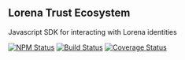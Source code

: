 ## Lorena Trust Ecosystem

Javascript SDK for interacting with Lorena identities

[![NPM Status](https://img.shields.io/npm/v/@caelumlabs/storage.svg?style=flat)](https://www.npmjs.com/package/@caelumlabs/storage)
[![Build Status](https://travis-ci.org/caelumlabs/lorena.svg?branch=master)](https://travis-ci.org/caelumlabs/comms)
[![Coverage Status](https://coveralls.io/repos/github/caelumlabs/lorena/badge.svg?branch=master)](https://coveralls.io/github/caelumlabs/lorena?branch=master)
